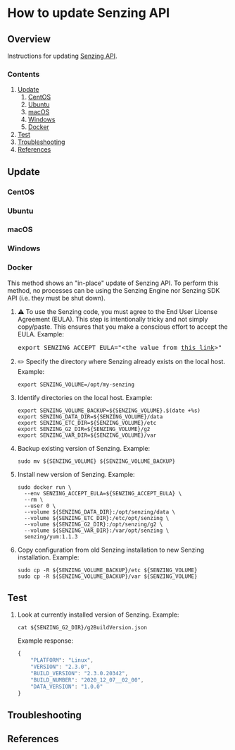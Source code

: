 # How to update Senzing API

## Overview

Instructions for updating [Senzing API](../WHATIS/senzing-api.md).

### Contents

1. [Update](#update)
    1. [CentOS](#centos)
    1. [Ubuntu](#ubuntu)
    1. [macOS](#macos)
    1. [Windows](#windows)
    1. [Docker](#docker)
1. [Test](#test)
1. [Troubleshooting](#troubleshooting)
1. [References](#references)

## Update

### CentOS

### Ubuntu

### macOS

### Windows

### Docker

This method shows an "in-place" update of Senzing API.
To perform this method, no processes can be using the Senzing Engine nor Senzing SDK API
(i.e. they must be shut down).

1. :warning: To use the Senzing code, you must agree to the End User License Agreement (EULA).
   This step is intentionally tricky and not simply copy/paste.
   This ensures that you make a conscious effort to accept the EULA.
   Example:

    <pre>export SENZING_ACCEPT_EULA="&lt;the value from <a href="https://github.com/Senzing/knowledge-base/blob/master/lists/environment-variables.md#senzing_accept_eula">this link</a>&gt;"</pre>

1. :pencil2: Specify the directory where Senzing already exists on the local host.
   Example:

    ```console
    export SENZING_VOLUME=/opt/my-senzing
    ```

1. Identify directories on the local host.
   Example:

    ```console
    export SENZING_VOLUME_BACKUP=${SENZING_VOLUME}.$(date +%s)
    export SENZING_DATA_DIR=${SENZING_VOLUME}/data
    export SENZING_ETC_DIR=${SENZING_VOLUME}/etc
    export SENZING_G2_DIR=${SENZING_VOLUME}/g2
    export SENZING_VAR_DIR=${SENZING_VOLUME}/var
    ```

1. Backup existing version of Senzing.
   Example:

    ```console
    sudo mv ${SENZING_VOLUME} ${SENZING_VOLUME_BACKUP}
    ```

1. Install new version of Senzing.
   Example:

    ```console
    sudo docker run \
      --env SENZING_ACCEPT_EULA=${SENZING_ACCEPT_EULA} \
      --rm \
      --user 0 \
      --volume ${SENZING_DATA_DIR}:/opt/senzing/data \
      --volume ${SENZING_ETC_DIR}:/etc/opt/senzing \
      --volume ${SENZING_G2_DIR}:/opt/senzing/g2 \
      --volume ${SENZING_VAR_DIR}:/var/opt/senzing \
      senzing/yum:1.1.3
    ```

1. Copy configuration from old Senzing installation to new Senzing installation.
   Example:

    ```console
    sudo cp -R ${SENZING_VOLUME_BACKUP}/etc ${SENZING_VOLUME}
    sudo cp -R ${SENZING_VOLUME_BACKUP}/var ${SENZING_VOLUME}
    ```

## Test

1. Look at currently installed version of Senzing.
   Example:

    ```console
    cat ${SENZING_G2_DIR}/g2BuildVersion.json
    ```

   Example response:

    ```javascript
    {
        "PLATFORM": "Linux",
        "VERSION": "2.3.0",
        "BUILD_VERSION": "2.3.0.20342",
        "BUILD_NUMBER": "2020_12_07__02_00",
        "DATA_VERSION": "1.0.0"
    }
    ```

## Troubleshooting

## References
